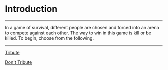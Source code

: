 # Introduction
---
In a game of survival, different people are chosen and forced into an arena to compete against each other. The way to win in this game is kill or be killed. To begin, choose from the following. 

---

[Tribute](4-got-pick.md)

[Don't Tribute](4-got-pick.md)
